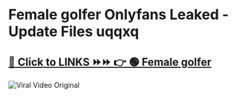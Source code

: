
 # Female golfer Onlyfans Leaked - Update Files uqqxq

## <h2><a href="https://clipsfans.com/Female_golfer&ref=git">🔗 Click to LINKS ⏩⏩ 👉 🟢 Female golfer </a></h2>

<a href="https://clipsfans.com/Female_golfer&ref=git" rel="nofollow" data-target="animated-image.originalLink"><img src="https://i.ibb.co.com/xMMVF88/686577567.gif" alt="Viral Video Original" style="max-width: 100%; display: inline-block;" data-target="animated-image.originalImage"></a>

